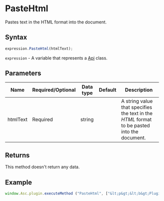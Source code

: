 # PasteHtml

Pastes text in the HTML format into the document.

## Syntax

```javascript
expression.PasteHtml(htmlText);
```

`expression` - A variable that represents a [Api](../Api.md) class.

## Parameters

| **Name** | **Required/Optional** | **Data type** | **Default** | **Description** |
| ------------- | ------------- | ------------- | ------------- | ------------- |
| htmlText | Required | string |  | A string value that specifies the text in the *HTML* format to be pasted into the document. |

## Returns

This method doesn't return any data.

## Example

```javascript editor-pptx
window.Asc.plugin.executeMethod ("PasteHtml", ["&lt;p&gt;&lt;b&gt;Plugin methods for OLE objects&lt;/b&gt;&lt;/p&gt;&lt;ul&gt;&lt;li&gt;AddOleObject&lt;/li&gt;&lt;li&gt;EditOleObject&lt;/li&gt;&lt;/ul&gt;"]);
```
